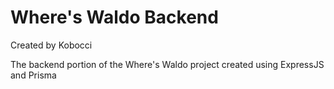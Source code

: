 # Where's Waldo Backend

Created by Kobocci

The backend portion of the Where's Waldo project created using ExpressJS and Prisma
